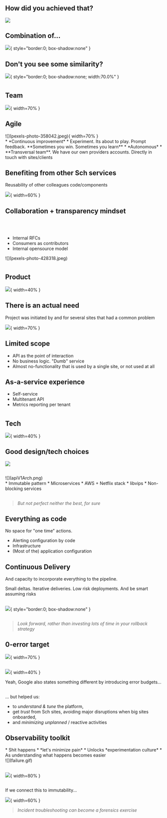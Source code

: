 #

## How did you achieved that?

![](magic.gif)


## Combination of...

![](https://docs.google.com/drawings/u/0/d/1qf2IIJ3VDIRXp2m_cFuOw6wUXl3o-ZJSToRcpdVBjz4/export/svg?id=1qf2IIJ3VDIRXp2m_cFuOw6wUXl3o-ZJSToRcpdVBjz4&pageid=p){ style="border:0; box-shadow:none" }

## Don't you see some similarity?

![](https://docs.google.com/drawings/u/0/d/1Q1pXKPKSngwxlpDLV6szW01RQDPdqE2VvKkbWo6Qxw0/export/svg?id=1Q1pXKPKSngwxlpDLV6szW01RQDPdqE2VvKkbWo6Qxw0&pageid=p){ style="border:0; box-shadow:none; width:70.0%" }

#

## Team

![](team-girls-basketball-team-girls-basketball-159812.jpeg){ width=70% }

## Agile

<div id="left">
![](pexels-photo-358042.jpeg){ width=70% }
</div>
<div id="right">
* *Continuous improvement*
    * Experiment. Its about to play. Prompt feedback. **Sometimes you win. Sometimes you learn**
* *Autonomous*
    * **Transversal team**. We have our own providers accounts. Directly in touch with sites/clients
</div>

## Benefiting from other Sch services

Reusability of other colleagues code/components

![](devConsole.jpg){ width=60% }


## Collaboration + transparency mindset

<div id="left">
<br>
<br>


* Internal RFCs
* Consumers as contributors
* Internal opensource model 
</div>
<div id="right">
![](pexels-photo-428318.jpeg)
</div>

#

## Product

![](pexels-photo-209722.jpeg){ width=40% }

## There is an actual need

Project was initiated by and for several sites that had a common problem

![](pexels-photo-1040482.jpeg){ width=70% }

## Limited scope

* API as the point of interaction
* No business logic. "Dumb" service
* Almost no-functionality that is used by a single site, or not used at all

## As-a-service experience

* Self-service
* Multitenant API
* Metrics reporting per tenant

#

## Tech

![](basketball-professional-action-player-163423.jpeg){ width=40% }


## Good design/tech choices

![](pexels-photo-917503.jpeg)

##
<div id="left">
![](apiV1Arch.png)
</div>
<div id="right">
* Immutable pattern
* Microservices
* AWS + Netflix stack
* libvips
* Non-blocking services
</div>

##
> *But not perfect neither the best, for sure*

## Everything as code 

No space for "one time" actions.

* Alerting configuration by code
* Infrastructure  
* (Most of the) application configuration

## Continuous Delivery

And capacity to incorporate everything to the pipeline. 

Small deltas. Iterative deliveries. Low risk deployments. And be smart assuming risks

## 
![](https://docs.google.com/drawings/u/0/d/1ow8G2sYAyLT74FK1W-gsXRtqBkg5Ibsa0LbFTSrJUGM/export/svg?id=1ow8G2sYAyLT74FK1W-gsXRtqBkg5Ibsa0LbFTSrJUGM&pageid=p){ style="border:0; box-shadow:none" }

##
> *Look forward, rather than investing lots of time in your rollback strategy*

## 0-error target
![](nbastats.jpg){ width=70% }

##
![](71TheKvgqML.jpg){ width=40% }

Yeah, Google also states something different by introducing error budgets...

##
... but helped us:
 
* to *understand & tune* the platform,
* get *trust* from Sch sites, avoiding major disruptions when big sites onboarded, 
* and *minimizing unplanned* / reactive activities

## Observability toolkit
<div id="left">
* Shit happens
    * *let's minimize pain*
* Unlocks *experimentation culture*
    * As understanding what happens becomes easier 
</div>
<div id="right">
![](failure.gif)
</div>

##
![](hystrixDashboardTurbine_quick.gif){ width=80% }

## 
If we connect this to immutability...

![](pexels-photo-1293265.jpeg){ width=60% }

> *Incident troubleshooting can become a forensics exercise*
